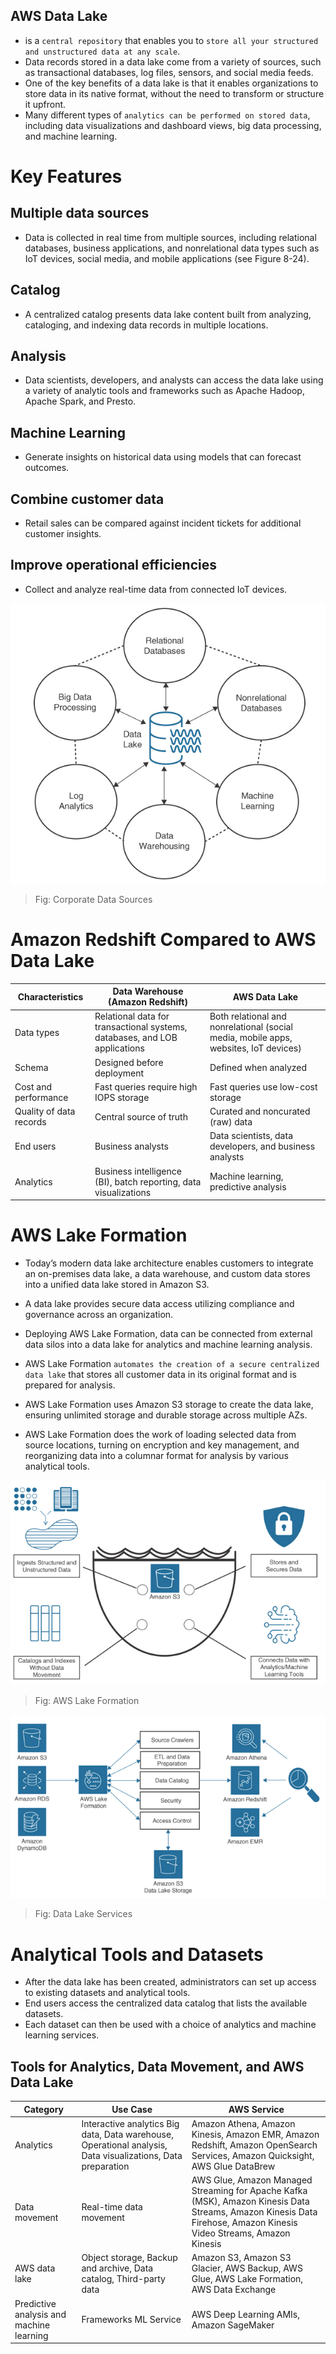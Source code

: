 AWS Data Lake
---

- is a `central repository` that enables you to `store all your structured and unstructured data at any scale`.
- Data records stored in a data lake come from a variety of sources, such as transactional databases, log files, sensors, and social media feeds.
- One of the key benefits of a data lake is that it enables organizations to store data in its native format, without the need to transform or structure it upfront.
- Many different types of `analytics can be performed on stored data`, including data visualizations and dashboard views, big data processing, and machine learning.

# Key Features

## Multiple data sources

- Data is collected in real time from multiple sources, including relational databases, business applications, and nonrelational data types such as IoT devices, social media, and mobile applications (see Figure 8-24).

## Catalog

- A centralized catalog presents data lake content built from analyzing, cataloging, and indexing data records in multiple locations.

## Analysis

- Data scientists, developers, and analysts can access the data lake using a variety of analytic tools and frameworks such as Apache Hadoop, Apache Spark, and Presto.

## Machine Learning

- Generate insights on historical data using models that can forecast outcomes.

## Combine customer data

- Retail sales can be compared against incident tickets for additional customer insights.

## Improve operational efficiencies

- Collect and analyze real-time data from connected IoT devices.

![Corporate Data Sources](../../images/corporate-data-sources.png)
> Fig: Corporate Data Sources

# Amazon Redshift Compared to AWS Data Lake

Characteristics | Data Warehouse (Amazon Redshift)  | AWS Data Lake
--  | --  | --
Data types  | Relational data for transactional systems, databases, and LOB applications  | Both relational and nonrelational (social media, mobile apps, websites, IoT devices)
Schema  | Designed before deployment  | Defined when analyzed
Cost and performance  | Fast queries require high IOPS storage  | Fast queries use low-cost storage
Quality of data records | Central source of truth | Curated and noncurated (raw) data
End users | Business analysts | Data scientists, data developers, and business analysts
Analytics | Business intelligence (BI), batch reporting, data visualizations  | Machine learning, predictive analysis

# AWS Lake Formation

- Today’s modern data lake architecture enables customers to integrate an on-premises data lake, a data warehouse, and custom data stores into a unified data lake stored in Amazon S3.
- A data lake provides secure data access utilizing compliance and governance across an organization.
- Deploying AWS Lake Formation, data can be connected from external data silos into a data lake for analytics and machine learning analysis.

- AWS Lake Formation `automates the creation of a secure centralized data lake` that stores all customer data in its original format and is prepared for analysis.
- AWS Lake Formation uses Amazon S3 storage to create the data lake, ensuring unlimited storage and durable storage across multiple AZs.
- AWS Lake Formation does the work of loading selected data from source locations, turning on encryption and key management, and reorganizing data into a columnar format for analysis by various analytical tools.

![AWS Lake Formation](../../images/lake-formation.png)
> Fig: AWS Lake Formation

![Data Lake Services](../../images/data-lake-services.png)
> Fig: Data Lake Services

# Analytical Tools and Datasets

- After the data lake has been created, administrators can set up access to existing datasets and analytical tools.
- End users access the centralized data catalog that lists the available datasets.
- Each dataset can then be used with a choice of analytics and machine learning services.

## Tools for Analytics, Data Movement, and AWS Data Lake

Category  | Use Case  | AWS Service
--  | --  | --
Analytics | Interactive analytics  Big data, Data warehouse, Operational analysis, Data visualizations, Data preparation  | Amazon Athena, Amazon Kinesis, Amazon EMR, Amazon Redshift, Amazon OpenSearch Services, Amazon Quicksight, AWS Glue DataBrew
Data movement | Real-time data movement | AWS Glue, Amazon Managed Streaming for Apache Kafka (MSK), Amazon Kinesis Data Streams, Amazon Kinesis Data Firehose, Amazon Kinesis Video Streams, Amazon Kinesis
AWS data lake | Object storage, Backup and archive, Data catalog, Third-party data  | Amazon S3, Amazon S3 Glacier, AWS Backup, AWS Glue, AWS Lake Formation, AWS Data Exchange
Predictive analysis and machine learning  | Frameworks ML Service  | AWS Deep Learning AMIs, Amazon SageMaker

